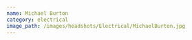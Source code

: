 ```yaml
---
name: Michael Burton
category: electrical
image_path: /images/headshots/Electrical/MichaelBurton.jpg
---
```

